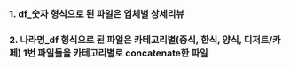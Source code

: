 ### 1. df_숫자 형식으로 된 파일은 업체별 상세리뷰
### 2. 나라명_df 형식으로 된 파일은 카테고리별(중식, 한식, 양식, 디저트/카페) 1번 파일들을 카테고리별로 concatenate한 파일
